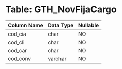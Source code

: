# Table: GTH_NovFijaCargo

| Column Name | Data Type | Nullable |
|-------------|-----------|----------|
| cod_cia | char | NO |
| cod_cli | char | NO |
| cod_car | char | NO |
| cod_conv | varchar | NO |
